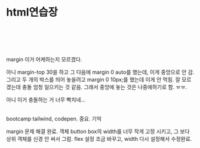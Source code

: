 # html연습장

 <br>

 <br> <br>



margin 이거 어케하는지 모르겠다. 

아니 margin-top 30을 하고 그 다음에 margin 0 auto를 했는데, 이게 중앙으로 안 감.
그리고 두 개의 박스를 띄어 놓을려고 margin 0 10px;를 했는데 이게 안 먹힘. 
잘 모르겠는데 충돌 엄청 일으키는 것 같음. 그래서 중앙에 놓는 것은 나중에하기로 함.  ㅠㅠ. 

아니 이거 충돌하는 거 너무 빡치네... 
<br><br>

bootcamp tailwind, codepen. 중요. 기억 

margin 문제 해결 완료. 객체 button box의 width를 너무 작게 고정 시키고, 그 보다 상위 
객체를 신경 안 써서 그럼. flex 설정 조금 바꾸고, width 다시 설정해서 수정완료. 
